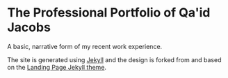 # The Professional Portfolio of Qa'id Jacobs

A basic, narrative form of my recent work experience.

The site is generated using [Jekyll](http://jekyllrb.com/) and the design is forked from and based on the [Landing Page Jekyll theme](https://swcool.github.io/landing-page-theme).
